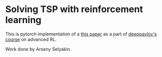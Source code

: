 # Solving TSP with reinforcement learning
This is pytorch implementation of a [this paper](https://arxiv.org/pdf/1912.05784v1.pdf) 
as a part of [deeppavlov's course](http://deeppavlov.ai/rl_course_2020) on advanced RL.

Work done by Arseny Selyakin.